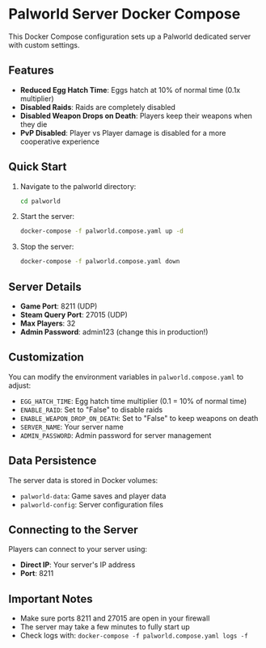 # Palworld Server Docker Compose

This Docker Compose configuration sets up a Palworld dedicated server with custom settings.

## Features

- **Reduced Egg Hatch Time**: Eggs hatch at 10% of normal time (0.1x multiplier)
- **Disabled Raids**: Raids are completely disabled
- **Disabled Weapon Drops on Death**: Players keep their weapons when they die
- **PvP Disabled**: Player vs Player damage is disabled for a more cooperative experience

## Quick Start

1. Navigate to the palworld directory:
   ```bash
   cd palworld
   ```

2. Start the server:
   ```bash
   docker-compose -f palworld.compose.yaml up -d
   ```

3. Stop the server:
   ```bash
   docker-compose -f palworld.compose.yaml down
   ```

## Server Details

- **Game Port**: 8211 (UDP)
- **Steam Query Port**: 27015 (UDP)
- **Max Players**: 32
- **Admin Password**: admin123 (change this in production!)

## Customization

You can modify the environment variables in `palworld.compose.yaml` to adjust:

- `EGG_HATCH_TIME`: Egg hatch time multiplier (0.1 = 10% of normal time)
- `ENABLE_RAID`: Set to "False" to disable raids
- `ENABLE_WEAPON_DROP_ON_DEATH`: Set to "False" to keep weapons on death
- `SERVER_NAME`: Your server name
- `ADMIN_PASSWORD`: Admin password for server management

## Data Persistence

The server data is stored in Docker volumes:
- `palworld-data`: Game saves and player data
- `palworld-config`: Server configuration files

## Connecting to the Server

Players can connect to your server using:
- **Direct IP**: Your server's IP address
- **Port**: 8211

## Important Notes

- Make sure ports 8211 and 27015 are open in your firewall
- The server may take a few minutes to fully start up
- Check logs with: `docker-compose -f palworld.compose.yaml logs -f` 
